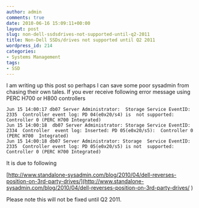 ```yaml
---
author: admin
comments: true
date: 2010-06-16 15:09:11+00:00
layout: post
slug: non-dell-ssdsdrives-not-supported-until-q2-2011
title: Non-Dell SSDs/drives not supported until Q2 2011
wordpress_id: 214
categories:
- Systems Management
tags:
- SSD
---
```


I am writing up this post so perhaps I can save some poor sysadmin from chasing their own tales. If you ever receive following error message using PERC H700 or H800 controllers

    
    Jun 15 14:00:17 db07 Server Administrator:  Storage Service EventID: 2335  Controller event log: PD 04(e0x20/s4) is  not supported:  Controller 0 (PERC H700 Integrated)
    Jun 15 14:00:18  db07 Server Administrator: Storage Service EventID: 2334  Controller  event log: Inserted: PD 05(e0x20/s5):  Controller 0 (PERC H700  Integrated)
    Jun 15 14:00:18 db07 Server Administrator: Storage  Service EventID: 2335  Controller event log: PD 05(e0x20/s5) is not  supported:  Controller 0 (PERC H700 Integrated)


It is due to following

[http://www.standalone-sysadmin.com/blog/2010/04/dell-reverses-position-on-3rd-party-drives/](http://www.standalone-sysadmin.com/blog/2010/04/dell-reverses-position-on-3rd-party-drives/  )

Please note this will not be fixed until Q2 2011.
